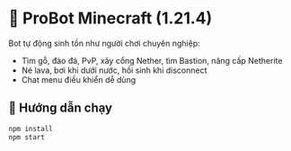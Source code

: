 # 🤖 ProBot Minecraft (1.21.4)

Bot tự động sinh tồn như người chơi chuyên nghiệp:
- Tìm gỗ, đào đá, PvP, xây cổng Nether, tìm Bastion, nâng cấp Netherite
- Né lava, bơi khi dưới nước, hồi sinh khi disconnect
- Chat menu điều khiển dễ dùng

## 🚀 Hướng dẫn chạy
```bash
npm install
npm start
